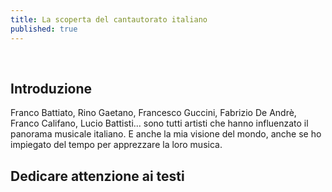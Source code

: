 ```yaml
---
title: La scoperta del cantautorato italiano
published: true
---
```


<br>

## Introduzione

Franco Battiato, Rino Gaetano, Francesco Guccini, Fabrizio De Andrè, Franco Califano, Lucio Battisti... sono tutti artisti che hanno influenzato il panorama musicale italiano.
E anche la mia visione del mondo, anche se ho impiegato del tempo per apprezzare la loro musica.

## Dedicare attenzione ai testi




